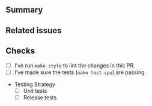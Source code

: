 <!-- Thank you for your contribution! Please review https://github.com/autonomi-ai/nos/blob/main/docs/CONTRIBUTING.md before opening a pull request. -->

<!-- Please add a reviewer to the assignee section when you create a PR. If you don't have the access to it, we will shortly find a reviewer and assign them to your PR. -->

## Summary

<!-- Please give a short summary of the change and the problem this solves. -->

## Related issues

<!-- For example: "Closes #1234" -->

## Checks

- [ ] I've run `make style` to lint the changes in this PR.
- [ ] I've made sure the tests (`make test-cpu`) are passing.
- Testing Strategy
   - [ ] Unit tests
   - [ ] Release tests
